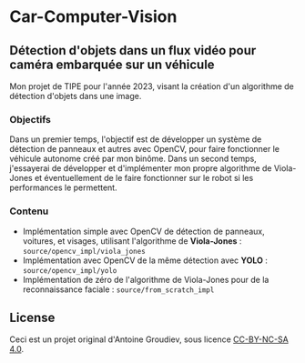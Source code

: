 # Car-Computer-Vision
## Détection d'objets dans un flux vidéo pour caméra embarquée sur un véhicule
Mon projet de TIPE pour l'année 2023, visant la création d'un algorithme de détection d'objets dans une image.

### Objectifs
Dans un premier temps, l'objectif est de développer un système de détection de panneaux et autres avec OpenCV, pour faire fonctionner le véhicule autonome créé par mon binôme.
Dans un second temps, j'essayerai de développer et d'implémenter mon propre algorithme de Viola-Jones et éventuellement de le faire fonctionner sur le robot si les performances le permettent.

### Contenu
- Implémentation simple avec OpenCV de détection de panneaux, voitures, et visages, utilisant l'algorithme de **Viola-Jones** : `source/opencv_impl/viola_jones`
- Implémentation avec OpenCV de la même détection avec **YOLO** : `source/opencv_impl/yolo`
- Implémentation de zéro de l'algorithme de Viola-Jones pour de la reconnaissance faciale : `source/from_scratch_impl`

## License
Ceci est un projet original d'Antoine Groudiev, sous licence [CC-BY-NC-SA 4.0](https://creativecommons.org/licenses/by-nc-sa/4.0/).